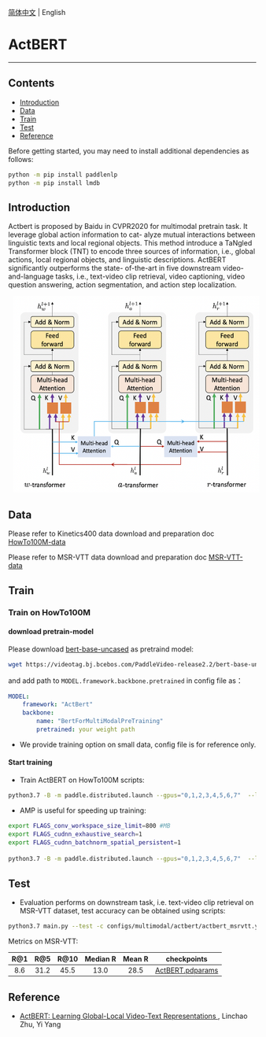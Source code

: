 [简体中文](../../../zh-CN/model_zoo/multimodal/actbert.md) | English

# ActBERT

---
## Contents

- [Introduction](#Introduction)
- [Data](#Data)
- [Train](#Train)
- [Test](#Test)
- [Reference](#Reference)

Before getting started, you may need to install additional dependencies as follows:
```bash
python -m pip install paddlenlp
python -m pip install lmdb
```

## Introduction

Actbert is proposed by Baidu in CVPR2020 for multimodal pretrain task. It leverage global action information to cat- alyze mutual interactions between linguistic texts and local regional objects.  This method introduce a TaNgled Transformer block (TNT) to encode three sources of information, i.e., global actions, local regional objects, and linguistic descriptions. ActBERT significantly outperforms the state- of-the-art in five downstream video-and-language tasks, i.e., text-video clip retrieval, video captioning, video question answering, action segmentation, and action step localization.

<div align="center">
<img src="../../../images/actbert.png" height=400 width=500 hspace='10'/> <br />
</div>


## Data

Please refer to Kinetics400 data download and preparation doc [HowTo100M-data](../../dataset/howto100m.md)

Please refer to MSR-VTT data download and preparation doc [MSR-VTT-data](../../dataset/umsrvtt.md)


## Train

### Train on HowTo100M

#### download pretrain-model

Please download [bert-base-uncased](https://videotag.bj.bcebos.com/PaddleVideo-release2.2/bert-base-uncased.pdparams) as pretraind model:

```bash
wget https://videotag.bj.bcebos.com/PaddleVideo-release2.2/bert-base-uncased.pdparams
```

and add path to `MODEL.framework.backbone.pretrained` in config file as：

```yaml
MODEL:
    framework: "ActBert"
    backbone:
        name: "BertForMultiModalPreTraining"
        pretrained: your weight path
```

- We provide training option on small data, config file is for reference only.

#### Start training

- Train ActBERT on HowTo100M scripts:

```bash
python3.7 -B -m paddle.distributed.launch --gpus="0,1,2,3,4,5,6,7"  --log_dir=log_actbert  main.py  --validate -c configs/multimodal/actbert/actbert.yaml
```

- AMP is useful for speeding up training:

```bash
export FLAGS_conv_workspace_size_limit=800 #MB
export FLAGS_cudnn_exhaustive_search=1
export FLAGS_cudnn_batchnorm_spatial_persistent=1

python3.7 -B -m paddle.distributed.launch --gpus="0,1,2,3,4,5,6,7"  --log_dir=log_actbert  main.py  --amp --validate -c configs/multimodal/actbert/actbert.yaml
```


## Test

- Evaluation performs on downstream task, i.e. text-video clip retrieval on MSR-VTT dataset, test accuracy can be obtained using scripts:

```bash
python3.7 main.py --test -c configs/multimodal/actbert/actbert_msrvtt.yaml -w Actbert.pdparams
```


Metrics on MSR-VTT:

| R@1 | R@5 | R@10 | Median R | Mean R | checkpoints |
| :------: | :----------: | :----: | :----: | :----: | :----: |
| 8.6 | 31.2 | 45.5 | 13.0 | 28.5 | [ActBERT.pdparams](https://videotag.bj.bcebos.com/PaddleVideo-release2.2/ActBERT.pdparams) |


## Reference

- [ActBERT: Learning Global-Local Video-Text Representations
](https://arxiv.org/abs/2011.07231), Linchao Zhu, Yi Yang
